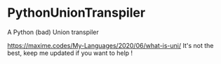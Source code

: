 # PythonUnionTranspiler
A Python (bad) Union transpiler

https://maxime.codes/My-Languages/2020/06/what-is-uni/
It's not the best, keep me updated if you want to help !
